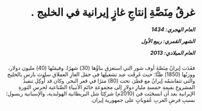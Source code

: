 <h1 dir="rtl">غرقُ مِنَصَّةِ إنتاجِ غازٍ إيرانية في الخليج .</h1>

<h5 dir="rtl">العام الهجري:  1434

الشهر القمري: ربيع الأول

العام الميلادي: 2013</h5>

<p dir="rtl">فقَدَت إيرانُ مِنَصَّةَ أوف شور التي استغرَق بناؤُها (30) شهرًا، وقيمَتُها (40) مليون دولار، ووزنُها (1850) طنًّا؛ حيث غَرِقَت عند تشغيلِها في حقل الغازِ العملاق ساوث بارس بالخليج والتي تتقاسَمُه إيرانُ مع قطرَ، تحت (80) مترًا في قعر البحر. وكان قد أُوكِل تنفيذُ المشروعِ بقيمةِ خمسةِ مليارِ دولارٍ إلى مجموعةِ خاتَمِ الأنبياءِ الصِّناعية لحرسِ الثورةِ الإيرانية بعد أن انسحَبَت في (2010م) شركِتَا شل البريطانية الهولندية، والإسبانية ربسول؛ بسببِ فرضِ الغربِ عُقوباتٍ على جمهورية إيران.</p></br>
